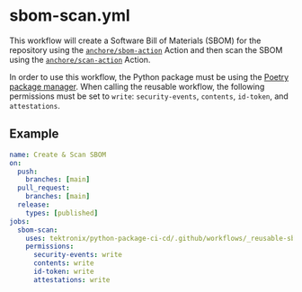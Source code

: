 # sbom-scan.yml

This workflow will create a Software Bill of Materials (SBOM) for the repository using the
[`anchore/sbom-action`](https://github.com/anchore/sbom-action) Action and then scan the SBOM
using the [`anchore/scan-action`](https://github.com/anchore/scan-action) Action.

In order to use this workflow, the Python package must be using the
[Poetry package manager](https://python-poetry.org/). When calling the reusable workflow, the
following permissions must be set to `write`: `security-events`, `contents`, `id-token`, and
`attestations`.

## Example

```yaml
name: Create & Scan SBOM
on:
  push:
    branches: [main]
  pull_request:
    branches: [main]
  release:
    types: [published]
jobs:
  sbom-scan:
    uses: tektronix/python-package-ci-cd/.github/workflows/_reusable-sbom-scan.yml@main  # it is recommended to use the latest release tag instead of `main`
    permissions:
      security-events: write
      contents: write
      id-token: write
      attestations: write
```
